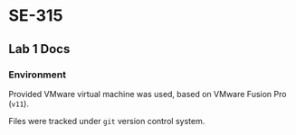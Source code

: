# SE-315

## Lab 1 Docs

### Environment

Provided VMware virtual machine was used, based on VMware Fusion Pro (`v11`).

Files were tracked under `git` version control system.

